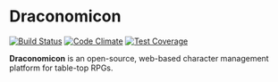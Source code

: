 # Draconomicon
[![Build Status](https://img.shields.io/travis/tough-griff/draconomicon/master.svg)](https://travis-ci.org/tough-griff/draconomicon)
[![Code Climate](https://img.shields.io/codeclimate/github/tough-griff/draconomicon.svg)](https://codeclimate.com/github/tough-griff/draconomicon)
[![Test Coverage](https://img.shields.io/codeclimate/coverage/github/tough-griff/draconomicon.svg)](https://codeclimate.com/github/tough-griff/draconomicon)

**Draconomicon** is an open-source, web-based character management platform
for table-top RPGs.
